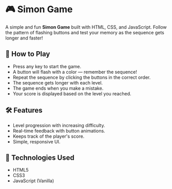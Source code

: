 # 🎮 Simon Game

A simple and fun **Simon Game** built with HTML, CSS, and JavaScript. Follow the pattern of flashing buttons and test your memory as the sequence gets longer and faster!

## 🧠 How to Play

- Press any key to start the game.
- A button will flash with a color — remember the sequence!
- Repeat the sequence by clicking the buttons in the correct order.
- The sequence gets longer with each level.
- The game ends when you make a mistake.
- Your score is displayed based on the level you reached.

## 🛠️ Features

- Level progression with increasing difficulty.
- Real-time feedback with button animations.
- Keeps track of the player's score.
- Simple, responsive UI.

## 🔧 Technologies Used

- HTML5
- CSS3
- JavaScript (Vanilla)
